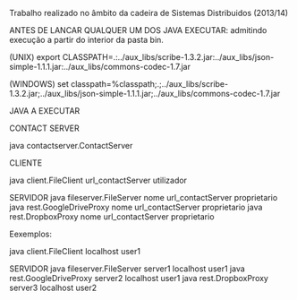 
Trabalho realizado no âmbito da cadeira de Sistemas Distribuidos (2013/14)

ANTES DE LANCAR QUALQUER UM DOS JAVA EXECUTAR:
admitindo execução a partir do interior da pasta bin.

(UNIX)
export CLASSPATH=.:../aux_libs/scribe-1.3.2.jar:../aux_libs/json-simple-1.1.1.jar:../aux_libs/commons-codec-1.7.jar

(WINDOWS)
set classpath=%classpath;.;../aux_libs/scribe-1.3.2.jar;../aux_libs/json-simple-1.1.1.jar;../aux_libs/commons-codec-1.7.jar

JAVA A EXECUTAR

CONTACT SERVER

java contactserver.ContactServer

CLIENTE

java client.FileClient url_contactServer utilizador

SERVIDOR
java fileserver.FileServer nome url_contactServer proprietario
java rest.GoogleDriveProxy nome url_contactServer proprietario
java rest.DropboxProxy nome url_contactServer proprietario

Eexemplos:

java client.FileClient localhost user1

SERVIDOR
java fileserver.FileServer server1 localhost user1
java rest.GoogleDriveProxy server2 localhost user1
java rest.DropboxProxy server3 localhost user2